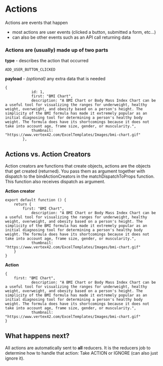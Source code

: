 # Actions

Actions are events that happen
- most actions are user events (clicked a button, submitted a form, etc...)
- can also be other events such as an API call returning data

### Actions are (usually) made up of two parts


**type** - describes the action that occurred
```
ADD_USER_BUTTON_CLICKED
```


**payload** - *(optional)* any extra data that is needed
```
{
            id: 1,
            first: "BMI Chart",
            description: "A BMI Chart or Body Mass Index Chart can be a useful tool for visualizing the ranges for underweight, healthy weight, overweight, and obesity based on a person's height. The simplicity of the BMI formula has made it extremely popular as an initial diagnosing tool for determining a person's healthy body weight. The formula does have its shortcomings because it does not take into account age, frame size, gender, or muscularity.",
            thumbnail: "https://www.vertex42.com/ExcelTemplates/Images/bmi-chart.gif"
        },
```

## Actions vs. Action Creators

Action creators are functions that create objects, actions are the objects that get created (returned). You pass them as argument together with dispatch to the bindActionCreators in the matchDispatchToProps function. This function also receives dispatch as argument.

**Action creator**
```
export default function () {
    return {
        first: "BMI Chart",
            description: "A BMI Chart or Body Mass Index Chart can be a useful tool for visualizing the ranges for underweight, healthy weight, overweight, and obesity based on a person's height. The simplicity of the BMI formula has made it extremely popular as an initial diagnosing tool for determining a person's healthy body weight. The formula does have its shortcomings because it does not take into account age, frame size, gender, or muscularity.",
            thumbnail: "https://www.vertex42.com/ExcelTemplates/Images/bmi-chart.gif"
    }
}
```

**Action**
```
{
    first: "BMI Chart",
            description: "A BMI Chart or Body Mass Index Chart can be a useful tool for visualizing the ranges for underweight, healthy weight, overweight, and obesity based on a person's height. The simplicity of the BMI formula has made it extremely popular as an initial diagnosing tool for determining a person's healthy body weight. The formula does have its shortcomings because it does not take into account age, frame size, gender, or muscularity.",
            thumbnail: "https://www.vertex42.com/ExcelTemplates/Images/bmi-chart.gif"
}
```

## What happens next?

All actions are automatically sent to **all** reducers. It is the reducers job to determine how to handle that action: Take ACTION  or IGNORE
(can also just ignore it).
